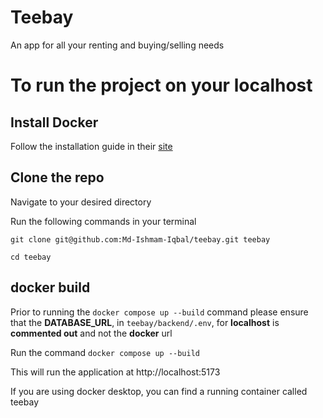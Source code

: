 # Teebay

An app for all your renting and buying/selling needs

# To run the project on your localhost

## Install Docker

Follow the installation guide in their [site](https://docs.docker.com/compose/install/)

## Clone the repo

Navigate to your desired directory

Run the following commands in your terminal

`git clone git@github.com:Md-Ishmam-Iqbal/teebay.git teebay`

`cd teebay`

## docker build

Prior to running the `docker compose up --build` command please ensure that the **DATABASE_URL**, in `teebay/backend/.env`, for **localhost** is **commented out** and not the **docker** url

Run the command `docker compose up --build`

This will run the application at http://localhost:5173

If you are using docker desktop, you can find a running container called teebay
